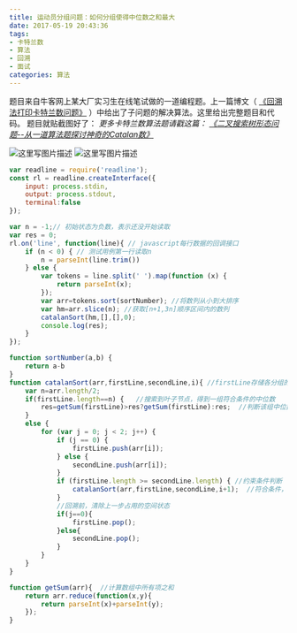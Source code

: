 ```yaml
---
title: 运动员分组问题：如何分组使得中位数之和最大
date: 2017-05-19 20:43:36
tags:
- 卡特兰数
- 算法
- 回溯
- 面试
categories: 算法
---
```


题目来自牛客网上某大厂实习生在线笔试做的一道编程题。上一篇博文（ [《回溯法打印卡特兰数问题》](/2017/05/19/backtracking-catalan/) ）中给出了子问题的解决算法。这里给出完整题目和代码。
题目就贴截图好了：
*更多卡特兰数算法题请戳这篇： [《二叉搜索树形态问题--从一道算法题探讨神奇的Catalan数》](/2017/04/07/catalan/)*

<!--more-->
![这里写图片描述](http://img.blog.csdn.net/20170519232931413?watermark/2/text/aHR0cDovL2Jsb2cuY3Nkbi5uZXQvdTAxMDU4MjA4Mg==/font/5a6L5L2T/fontsize/400/fill/I0JBQkFCMA==/dissolve/70/gravity/SouthEast)
![这里写图片描述](http://img.blog.csdn.net/20170519232952039?watermark/2/text/aHR0cDovL2Jsb2cuY3Nkbi5uZXQvdTAxMDU4MjA4Mg==/font/5a6L5L2T/fontsize/400/fill/I0JBQkFCMA==/dissolve/70/gravity/SouthEast)

```javascript
var readline = require('readline');
const rl = readline.createInterface({
    input: process.stdin,
    output: process.stdout,
    terminal:false
});

var n = -1;// 初始状态为负数，表示还没开始读取
var res = 0;
rl.on('line', function(line){ // javascript每行数据的回调接口
    if (n < 0) { // 测试用例第一行读取n
        n = parseInt(line.trim())
    } else {
        var tokens = line.split(' ').map(function (x) {
            return parseInt(x);
        });
        var arr=tokens.sort(sortNumber); //将数列从小到大排序
        var hm=arr.slice(n); //获取[n+1,3n]顺序区间内的数列
        catalanSort(hm,[],[],0);
        console.log(res);
    }
});

function sortNumber(a,b) {
    return a-b
}
function catalanSort(arr,firstLine,secondLine,i){ //firstLine存储各分组的中位数
    var n=arr.length/2;
    if(firstLine.length==n) {   //搜索到叶子节点，得到一组符合条件的中位数
        res=getSum(firstLine)>res?getSum(firstLine):res;  //判断该组中位数之和是否最大
    }
    else {
        for (var j = 0; j < 2; j++) {
            if (j == 0) {
                firstLine.push(arr[i]);
            } else {
                secondLine.push(arr[i]);
            }
            if (firstLine.length >= secondLine.length) { //约束条件判断
                catalanSort(arr,firstLine,secondLine,i+1);  //符合条件，扩展搜索空间
            }
            //回溯前，清除上一步占用的空间状态
            if(j==0){
                firstLine.pop();
            }else{
                secondLine.pop();
            }
        }
    }
}

function getSum(arr){  //计算数组中所有项之和
    return arr.reduce(function(x,y){
        return parseInt(x)+parseInt(y);
    });
}
```
